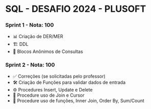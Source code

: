 # SQL - DESAFIO 2024 - PLUSOFT

### Sprint 1 - Nota: 100
- 📊 Criação de DER/MER
- 🏗️ DDL
- 🔄 Blocos Anônimos de Consultas

### Sprint 2 - Nota: 100
- ✅ Correções (se solicitadas pelo professor)
- 🛠️ Criação de Funções para validar dados de entrada
- ⚙️ Procedures Insert, Update e Delete
- 🔄 Procedure uso de Join e Cursor
- 🔄 Procedure uso de funções, Inner Join, Order By, Sum/Count

